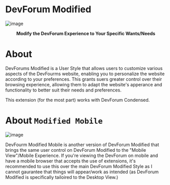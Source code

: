# DevForum Modified
![image](https://github.com/ThatOneUnoriginal/DevForum-Modified/assets/70731807/c7a93f84-9bbd-4f62-99eb-595ddaaaed42)
<b><p align="center">Modify the DevForum Experience to Your Specific Wants/Needs</p></b>

# About
DevForums Modified is a User Style that allows users to customize various aspects of the DevFourms website, enabling you to personalize the website according to your preferences. This grants suers greater control over their browsing experience, allowing them to adapt the website's apperance and functionality to better suit their needs and preferences.

This extension (for the most part) works with DevForum Condensed. 

# About ``Modified Mobile``
![image](https://github.com/ThatOneUnoriginal/DevForum-Modified/assets/70731807/d64971d8-05fb-4f45-97d1-0579b942efd3)

DevFourm Modified Mobile is another version of DevForum Modified that brings the same user control on DevForum Modified to the "Mobile View"/Mobile Experience. If you're viewing the DevForum on mobile and have a mobile browser that accepts the use of extensions, it's recommended to use this over the main DevForum Modified Style as I cannot gaurantee that things will appear/work as intended (as DevForum Modified is specifically tailoired to the Desktop View.)

